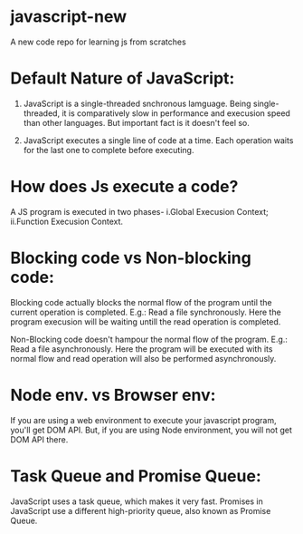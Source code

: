 # javascript-new
A new code repo for learning js from scratches

# Default Nature of JavaScript:
1. JavaScript is a single-threaded snchronous lamguage. Being single-threaded, it is comparatively slow in performance and execusion speed than other languages. But important fact is it doesn't feel so.  

2. JavaScript executes a single line of code at a time.
    Each operation waits for the last one to complete before executing.   

# How does Js execute a code?
A JS program is executed in two phases- i.Global Execusion Context;  ii.Function Execusion Context.

# Blocking code vs Non-blocking code:
Blocking code actually blocks the normal flow of the program until the current operation is completed. E.g.: Read a file synchronously. Here the program execusion will be waiting untill the read operation is completed.

Non-Blocking code doesn't hampour the normal flow of the program.
E.g.: Read a file asynchronously. Here the program will be executed with its normal flow and read operation will also be performed asynchronously.

# Node env. vs Browser env:
If you are using a web environment to execute your javascript program, you'll get DOM API. But, if you are using Node environment, you will not get DOM API there.

# Task Queue and Promise Queue:
JavaScript uses a task queue, which makes it very fast.
Promises in JavaScript use a different high-priority queue, also known as Promise Queue.